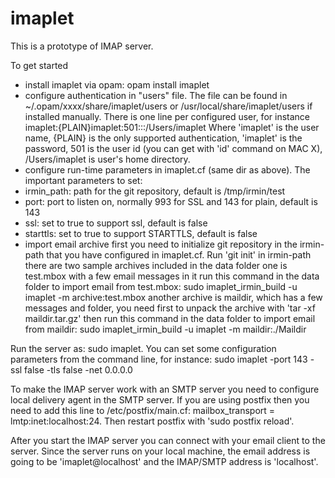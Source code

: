 imaplet
=======
This is a prototype of IMAP server.

To get started
- install imaplet via opam: opam install imaplet
- configure authentication in "users" file. 
  The file can be found in ~/.opam/xxxx/share/imaplet/users or /usr/local/share/imaplet/users if installed manually. There is one line per configured user, for instance
imaplet:{PLAIN}imaplet:501:::/Users/imaplet
Where 'imaplet' is the user name, {PLAIN} is the only supported authentication, 'imaplet' is the password, 501 is the user id (you can get with 'id' command on MAC X), /Users/imaplet is user's home directory.
- configure run-time parameters in imaplet.cf (same dir as above). The important parameters to set:
- irmin_path: path for the git repository, default is /tmp/irmin/test
- port: port to listen on, normally 993 for SSL and 143 for plain, default is 143
- ssl: set to true to support ssl, default is false
- starttls: set to true to support STARTTLS, default is false
- import email archive
  first you need to initialize git repository in the irmin-path that you have configured in imaplet.cf. Run 'git init' in irmin-path
  there are two sample archives included in the data folder
  one is test.mbox with a few email messages in it
  run this command in the data folder to import email from test.mbox: sudo imaplet_irmin_build -u imaplet -m archive:test.mbox 
  another archive is maildir, which has a few messages and folder, you need first to unpack the archive with 'tar -xf maildir.tar.gz'
  then run this command in the data folder to import email from maildir: sudo imaplet_irmin_build -u imaplet -m maildir:./Maildir

Run the server as: sudo imaplet. You can set some configuration parameters from the command line, for instance: sudo imaplet -port 143 -ssl false -tls false -net 0.0.0.0

To make the IMAP server work with an SMTP server you need to configure local delivery agent in the SMTP server. If you are using postfix then you need to add this line to /etc/postfix/main.cf: mailbox_transport = lmtp:inet:localhost:24. Then restart postfix with 'sudo postfix reload'.

After you start the IMAP server you can connect with your email client to the server. Since the server runs on your local machine, the email address is going to be 'imaplet@localhost' and the IMAP/SMTP address is 'localhost'.
